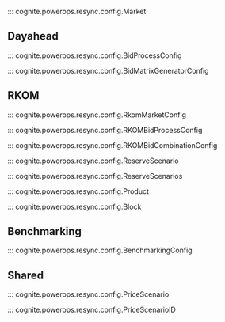 ::: cognite.powerops.resync.config.Market

## Dayahead

::: cognite.powerops.resync.config.BidProcessConfig

::: cognite.powerops.resync.config.BidMatrixGeneratorConfig


## RKOM

::: cognite.powerops.resync.config.RkomMarketConfig

::: cognite.powerops.resync.config.RKOMBidProcessConfig

::: cognite.powerops.resync.config.RKOMBidCombinationConfig

::: cognite.powerops.resync.config.ReserveScenario

::: cognite.powerops.resync.config.ReserveScenarios

::: cognite.powerops.resync.config.Product

::: cognite.powerops.resync.config.Block


## Benchmarking

::: cognite.powerops.resync.config.BenchmarkingConfig

## Shared

::: cognite.powerops.resync.config.PriceScenario

::: cognite.powerops.resync.config.PriceScenarioID
